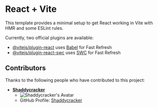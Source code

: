 # React + Vite

This template provides a minimal setup to get React working in Vite with HMR and some ESLint rules.

Currently, two official plugins are available:



- [@vitejs/plugin-react](https://github.com/vitejs/vite-plugin-react/blob/main/packages/plugin-react/README.md) uses [Babel](https://babeljs.io/) for Fast Refresh
- [@vitejs/plugin-react-swc](https://github.com/vitejs/vite-plugin-react-swc) uses [SWC](https://swc.rs/) for Fast Refresh


## Contributors

Thanks to the following people who have contributed to this project:

- **[Shaddycracker](https://github.com/Shaddycracker)**
  - ![Shaddycracker's Avatar](https://github.com/Shaddycracker.png?size=50)
  - GitHub Profile: [Shaddycracker](https://github.com/Shaddycracker)
